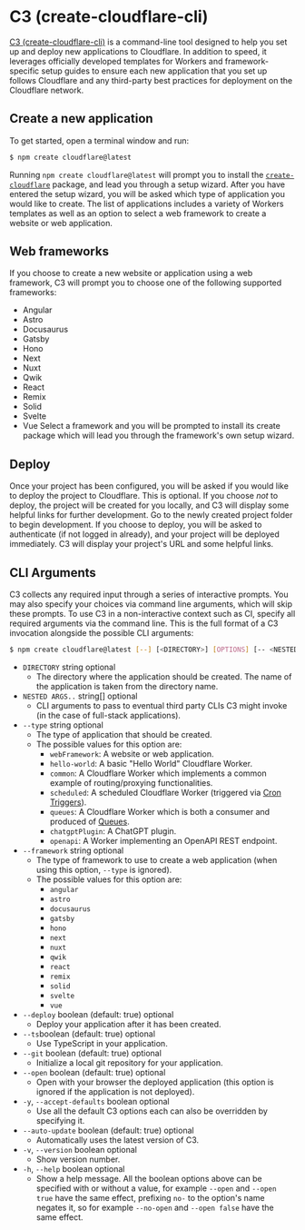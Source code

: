# C3 (create-cloudflare-cli)
[C3 (create-cloudflare-cli)](https://github.com/cloudflare/workers-sdk/tree/main/packages/create-cloudflare) is a command-line tool designed to help you set up and deploy new applications to Cloudflare. In addition to speed, it leverages officially developed templates for Workers and framework-specific setup guides to ensure each new application that you set up follows Cloudflare and any third-party best practices for deployment on the Cloudflare network.
## Create a new application
To get started, open a terminal window and run:
```sh
$ npm create cloudflare@latest
```
Running `npm create cloudflare@latest` will prompt you to install the [`create-cloudflare`](https://www.npmjs.com/package/create-cloudflare) package, and lead you through a setup wizard. After you have entered the setup wizard, you will be asked which type of application you would like to create.
The list of applications includes a variety of Workers templates as well as an option to select a web framework to create a website or web application.
## Web frameworks
If you choose to create a new website or application using a web framework, C3 will prompt you to choose one of the following supported frameworks:
- Angular
- Astro
- Docusaurus
- Gatsby
- Hono
- Next
- Nuxt
- Qwik
- React
- Remix
- Solid
- Svelte
- Vue
Select a framework and you will be prompted to install its create package which will lead you through the framework's own setup wizard.
## Deploy
Once your project has been configured, you will be asked if you would like to deploy the project to Cloudflare. This is optional.
If you choose _not_ to deploy, the project will be created for you locally, and C3 will display some helpful links for further development. Go to the newly created project folder to begin development.
If you choose to deploy, you will be asked to authenticate (if not logged in already), and your project will be deployed immediately. C3 will display your project's URL and some helpful links.
## CLI Arguments
C3 collects any required input through a series of interactive prompts. You may also specify your choices via command line arguments, which will skip these prompts. To use C3 in a non-interactive context such as CI, specify all required arguments via the command line.
This is the full format of a C3 invocation alongside the possible CLI arguments:
```sh
$ npm create cloudflare@latest [--] [<DIRECTORY>] [OPTIONS] [-- <NESTED ARGS...>]
```
- `DIRECTORY` string optional
  - The directory where the application should be created. The name of the application is taken from the directory name.
- `NESTED ARGS..` string[] optional
  - CLI arguments to pass to eventual third party CLIs C3 might invoke (in the case of full-stack applications).
- `--type` string optional
  - The type of application that should be created.
  - The possible values for this option are:
    - `webFramework`: A website or web application.
    - `hello-world`: A basic "Hello World" Cloudflare Worker.
    - `common`: A Cloudflare Worker which implements a common example of routing/proxying functionalities.
    - `scheduled`: A scheduled Cloudflare Worker (triggered via [Cron Triggers](/workers/configuration/cron-triggers/)).
    - `queues`: A Cloudflare Worker which is both a consumer and produced of [Queues](/queues/).
    - `chatgptPlugin`: A ChatGPT plugin.
    - `openapi`: A Worker implementing an OpenAPI REST endpoint.
- `--framework` string optional
  - The type of framework to use to create a web application (when using this option, `--type` is ignored).
  - The possible values for this option are:
    - `angular`
    - `astro`
    - `docusaurus`
    - `gatsby`
    - `hono`
    - `next`
    - `nuxt`
    - `qwik`
    - `react`
    - `remix`
    - `solid`
    - `svelte`
    - `vue`
- `--deploy` boolean (default: true) optional
  - Deploy your application after it has been created.
- `--ts`boolean (default: true) optional
  - Use TypeScript in your application.
- `--git` boolean (default: true) optional
  - Initialize a local git repository for your application.
- `--open` boolean (default: true) optional
  - Open with your browser the deployed application (this option is ignored if the application is not deployed).
- `-y`, `--accept-defaults` boolean optional
  - Use all the default C3 options each can also be overridden by specifying it.
- `--auto-update` boolean (default: true) optional
  - Automatically uses the latest version of C3.
- `-v`, `--version` boolean optional
  - Show version number.
- `-h`, `--help` boolean optional
  - Show a help message.
All the boolean options above can be specified with or without a value, for example `--open` and `--open true` have the same effect, prefixing `no-` to the option's name negates it, so for example `--no-open` and `--open false` have the same effect.